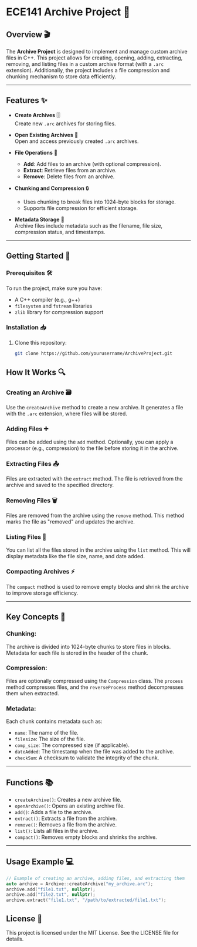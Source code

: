 # **ECE141 Archive Project** 🎉

## **Overview** 🎬
The **Archive Project** is designed to implement and manage custom archive files in C++. This project allows for creating, opening, adding, extracting, removing, and listing files in a custom archive format (with a `.arc` extension). Additionally, the project includes a file compression and chunking mechanism to store data efficiently.

---

## **Features** ✨
- **Create Archives** 🗄️  
  Create new `.arc` archives for storing files.

- **Open Existing Archives** 📂  
  Open and access previously created `.arc` archives.

- **File Operations** 📑  
  - **Add**: Add files to an archive (with optional compression).
  - **Extract**: Retrieve files from an archive.
  - **Remove**: Delete files from an archive.

- **Chunking and Compression** 🔒  
  - Uses chunking to break files into 1024-byte blocks for storage.
  - Supports file compression for efficient storage.

- **Metadata Storage** 📝  
  Archive files include metadata such as the filename, file size, compression status, and timestamps.

---

## **Getting Started** 🚀

### **Prerequisites** 🛠️
To run the project, make sure you have:
- A C++ compiler (e.g., g++)
- `filesystem` and `fstream` libraries
- `zlib` library for compression support

### **Installation** 📥
1. Clone this repository:
   ```bash
   git clone https://github.com/yourusername/ArchiveProject.git

## **How It Works** 🔍

### **Creating an Archive** 🗃️
Use the `createArchive` method to create a new archive. It generates a file with the `.arc` extension, where files will be stored.

### **Adding Files** ➕
Files can be added using the `add` method. Optionally, you can apply a processor (e.g., compression) to the file before storing it in the archive.

### **Extracting Files** 📤
Files are extracted with the `extract` method. The file is retrieved from the archive and saved to the specified directory.

### **Removing Files** 🗑️
Files are removed from the archive using the `remove` method. This method marks the file as "removed" and updates the archive.

### **Listing Files** 📜
You can list all the files stored in the archive using the `list` method. This will display metadata like the file size, name, and date added.

### **Compacting Archives** ⚡
The `compact` method is used to remove empty blocks and shrink the archive to improve storage efficiency.

---

## **Key Concepts** 🧠

### **Chunking**:
The archive is divided into 1024-byte chunks to store files in blocks. Metadata for each file is stored in the header of the chunk.

### **Compression**:
Files are optionally compressed using the `Compression` class. The `process` method compresses files, and the `reverseProcess` method decompresses them when extracted.

### **Metadata**:
Each chunk contains metadata such as:
- `name`: The name of the file.
- `filesize`: The size of the file.
- `comp_size`: The compressed size (if applicable).
- `dateAdded`: The timestamp when the file was added to the archive.
- `checkSum`: A checksum to validate the integrity of the chunk.

---

## **Functions** 📚
- `createArchive()`: Creates a new archive file.
- `openArchive()`: Opens an existing archive file.
- `add()`: Adds a file to the archive.
- `extract()`: Extracts a file from the archive.
- `remove()`: Removes a file from the archive.
- `list()`: Lists all files in the archive.
- `compact()`: Removes empty blocks and shrinks the archive.

---

## **Usage Example** 💻

```cpp
// Example of creating an archive, adding files, and extracting them
auto archive = Archive::createArchive("my_archive.arc");
archive.add("file1.txt", nullptr);
archive.add("file2.txt", nullptr);
archive.extract("file1.txt", "/path/to/extracted/file1.txt");
```

## **License 📝**
This project is licensed under the MIT License. See the LICENSE file for details.

